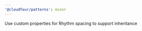 ```yaml
---
'@cloudfour/patterns': minor
---
```


Use custom properties for Rhythm spacing to support inheritance
